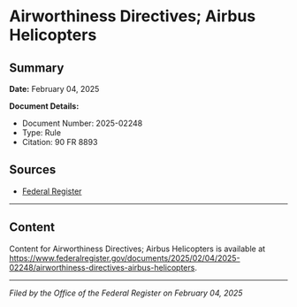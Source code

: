 # Airworthiness Directives; Airbus Helicopters

## Summary

**Date:** February 04, 2025

**Document Details:**
- Document Number: 2025-02248
- Type: Rule
- Citation: 90 FR 8893

## Sources
- [Federal Register](https://www.federalregister.gov/documents/2025/02/04/2025-02248/airworthiness-directives-airbus-helicopters)

---

## Content

Content for Airworthiness Directives; Airbus Helicopters is available at https://www.federalregister.gov/documents/2025/02/04/2025-02248/airworthiness-directives-airbus-helicopters.

---

*Filed by the Office of the Federal Register on February 04, 2025*
